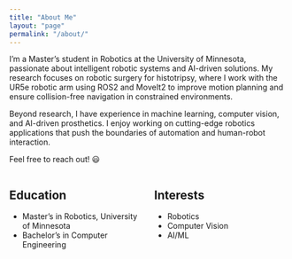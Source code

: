 ```yaml
---
title: "About Me"
layout: "page"
permalink: "/about/"
---
```


I’m a Master’s student in Robotics at the University of Minnesota, passionate about intelligent robotic systems and AI-driven solutions. My research focuses on robotic surgery for histotripsy, where I work with the UR5e robotic arm using ROS2 and MoveIt2 to improve motion planning and ensure collision-free navigation in constrained environments.

Beyond research, I have experience in machine learning, computer vision, and AI-driven prosthetics. I enjoy working on cutting-edge robotics applications that push the boundaries of automation and human-robot interaction.

Feel free to reach out! 😃


<div style="display: flex; justify-content: space-between;">
  <div style="width: 48%;">
    <h2>Education</h2>
    <ul>
      <li>Master’s in Robotics, University of Minnesota</li>
      <li>Bachelor’s in Computer Engineering</li>
    </ul>
  </div>
  
  <div style="width: 48%;">
    <h2>Interests</h2>
    <ul>
      <li>Robotics</li>
      <li>Computer Vision</li>
      <li>AI/ML</li>
    </ul>
  </div>
</div>

